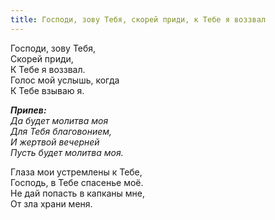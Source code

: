 ```yaml
---
title: Господи, зову Тебя, скорей приди, к Тебе я воззвал
---
```


Господи, зову Тебя,  
Скорей приди,  
К Тебе я воззвал.  
Голос мой услышь, когда  
К Тебе взываю я.

*__Припев:__  
Да будет молитва моя  
Для Тебя благовонием,  
И жертвой вечерней  
Пусть будет молитва моя.*

Глаза мои устремлены к Тебе,  
Господь, в Тебе спасенье моё.  
Не дай попасть в капканы мне,  
От зла храни меня.
